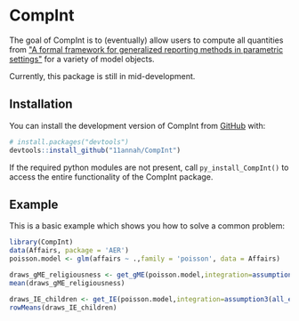 
# CompInt

<!-- badges: start -->
<!-- badges: end -->

The goal of CompInt is to (eventually) allow users to compute all quantities from ["A formal framework for generalized reporting methods in parametric settings"](https://arxiv.org/abs/2211.02621) for a variety of model objects.

Currently, this package is still in mid-development.

## Installation

You can install the development version of CompInt from [GitHub](https://github.com/) with:

``` r
# install.packages("devtools")
devtools::install_github("11annah/CompInt")
```
If the required python modules are not present, call `py_install_CompInt()` to access the entire functionality of the CompInt package.

## Example

This is a basic example which shows you how to solve a common problem:

``` r
library(CompInt)
data(Affairs, package = 'AER')
poisson.model <- glm(affairs ~ .,family = 'poisson', data = Affairs)

draws_gME_religiousness <- get_gME(poisson.model,integration=assumption3(all_empirical()),reg_of_interest = "religiousness",seed=100)
mean(draws_gME_religiousness)

draws_IE_children <- get_IE(poisson.model,integration=assumption3(all_empirical()),reg_of_interest = "children",seed=100)
rowMeans(draws_IE_children)
```

